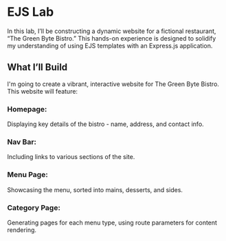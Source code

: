 # EJS Lab

In this lab, I’ll be constructing a dynamic website for a fictional restaurant, “The Green Byte Bistro.” This hands-on experience is designed to solidify my understanding of using EJS templates with an Express.js application.

## What I’ll Build
I'm going to create a vibrant, interactive website for The Green Byte Bistro. 
This website will feature:

### Homepage: 
Displaying key details of the bistro - name, address, and contact info.

### Nav Bar: 
Including links to various sections of the site.

### Menu Page: 
Showcasing the menu, sorted into mains, desserts, and sides.

### Category Page: 
Generating pages for each menu type, using route parameters for content rendering.